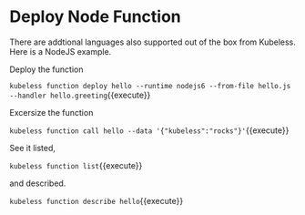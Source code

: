 # Deploy Node Function #

There are addtional languages also supported out of the box from Kubeless. Here is a NodeJS example.

Deploy the function

`kubeless function deploy hello --runtime nodejs6 --from-file hello.js --handler hello.greeting`{{execute}}

Excersize the function

`kubeless function call hello --data '{"kubeless":"rocks"}'`{{execute}}

See it listed,

`kubeless function list`{{execute}}

and described.

`kubeless function describe hello`{{execute}}